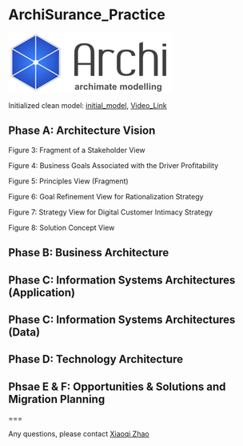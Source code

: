 # ArchiSurance_Practice

![archi_logo](img/Archi_Logo.png)

Initialized clean model: [initial_model](./ArchiSurance_Practice.archimate), [Video_Link](https://www.youtube.com/watch?v=34EXDp1sIQU&list=PL6DEHvciXKeXj1IlGBRB0KMaSv5Xt38uk&index=1)

## Phase A: Architecture Vision

Figure 3: Fragment of a Stakeholder View

Figure 4: Business Goals Associated with the Driver Profitability

Figure 5: Principles View (Fragment)

Figure 6: Goal Refinement View for Rationalization Strategy

Figure 7: Strategy View for Digital Customer Intimacy Strategy

Figure 8: Solution Concept View

## Phase B: Business Architecture

## Phase C: Information Systems Architectures (Application)

## Phase C: Information Systems Architectures (Data)

## Phase D: Technology Architecture

## Phsae E & F: Opportunities & Solutions and Migration Planning

===

Any questions, please contact [Xiaoqi Zhao](mailto:xiaoqizhao@outlook.com)